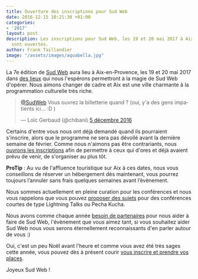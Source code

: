 ```yaml
---
title: Ouverture des inscriptions pour Sud Web
date: 2016-12-15 10:21:30 +01:00
categories:
- '2017'
layout: post
description: Les inscriptions pour Sud Web, les 19 et 20 mai 2017 à Aix-en-Provence
  sont ouvertes.
author: Frank Taillandier
image: "/assets/images/aquabella.jpg"
---
```


La 7e édition de [Sud Web](https://sudweb.fr/2017/) aura lieu à Aix-en-Provence, les 19 et 20 mai 2017 dans [des lieux](https://sudweb.fr/2017/lieux/) qui nous l'espérons permettront à la magie de Sud Web d'opérer. Nous aimons changer de cadre et Aix est une ville charmante à la programmation culturelle très riche.

<blockquote class="twitter-tweet" data-conversation="none" data-lang="fr"><p lang="fr" dir="ltr"><a href="https://twitter.com/SudWeb">@SudWeb</a> Vous ouvrez la billetterie quand ? (oui, y&#39;a des gens impatients ici... :D )</p>&mdash; Loïc Gerbaud (@chibani) <a href="https://twitter.com/chibani/status/805792483322064896">5 décembre 2016</a></blockquote>

Certains d'entre vous nous ont déjà demandé quand ils pourraient s'inscrire, alors que le programme ne sera pas dévoilé avant la dernière semaine de février. Comme nous n'aimons pas être contrariants, nous [ouvrons les inscriptions](https://sudweb.fr/2017/inscription/) afin de permettre à ceux qui d'ores et déjà avaient prévu de venir, de s'organiser au plus tôt.

**ProTip** : Au vu de l'affluence touristique sur Aix à ces dates, nous vous conseillons de réserver un hébergement dès maintenant,  vous pourrez toujours l’annuler sans frais quelques semaines avant l’évènement.

Nous sommes actuellement en pleine curation pour les conférences et nous vous rappelons que vous pouvez [proposer des sujets](https://sudweb.fr/2017/appel-a-sujets/) pour des conférences courtes de type Lightning Talks ou Pecha Kucha.

Nous avons comme chaque année [besoin de partenaires](https://sudweb.fr/2017/assets/files/dossier-de-partenariat-sudweb.pdf) pour nous aider à faire de Sud Web, l'évènement que vous aimez tant, si vous souhaitez aider Sud Web nous vous serons éternellement reconnaissants d'en parler autour de vous :)

Oui, c'est un peu Noël avant l'heure et comme vous avez été très sages cette année, vous pouvez dès à présent courir [vous inscrire et prendre vos places](https://sudweb.fr/2017/inscription/).

Joyeux Sud Web !

<script async src="//platform.twitter.com/widgets.js" charset="utf-8"></script>
